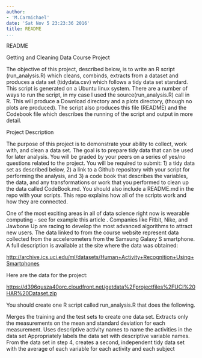 ```yaml
---
author:
- 'M.Carmichael'
date: 'Sat Nov 5 23:23:36 2016'
title: README
...
```


README

Getting and Cleaning Data Course Project

The objective of this project, described below, is to write an R script
(run\_analysis.R) which cleans, combinds, extracts from a dataset and
produces a data set (tidydata.csv) which follows a tidy data set
standard. This script is generated on a Ubuntu linux system. There are a
number of ways to run the script, in my case I used the
source(run\_analysis.R) call in R. This will produce a Download
directory and a plots directory, (though no plots are produced). The
script also produces this file (README) and the Codebook file which
describes the running of the script and output in more detail.

Project Description

The purpose of this project is to demonstrate your ability to collect,
work with, and clean a data set. The goal is to prepare tidy data that
can be used for later analysis. You will be graded by your peers on a
series of yes/no questions related to the project. You will be required
to submit: 1) a tidy data set as described below, 2) a link to a Github
repository with your script for performing the analysis, and 3) a code
book that describes the variables, the data, and any transformations or
work that you performed to clean up the data called CodeBook.md. You
should also include a README.md in the repo with your scripts. This repo
explains how all of the scripts work and how they are connected.

One of the most exciting areas in all of data science right now is
wearable computing - see for example this article . Companies like
Fitbit, Nike, and Jawbone Up are racing to develop the most advanced
algorithms to attract new users. The data linked to from the course
website represent data collected from the accelerometers from the
Samsung Galaxy S smartphone. A full description is available at the site
where the data was obtained:

http://archive.ics.uci.edu/ml/datasets/Human+Activity+Recognition+Using+Smartphones

Here are the data for the project:

https://d396qusza40orc.cloudfront.net/getdata%2Fprojectfiles%2FUCI%20HAR%20Dataset.zip

You should create one R script called run\_analysis.R that does the
following.

Merges the training and the test sets to create one data set. Extracts
only the measurements on the mean and standard deviation for each
measurement. Uses descriptive activity names to name the activities in
the data set Appropriately labels the data set with descriptive variable
names. From the data set in step 4, creates a second, independent tidy
data set with the average of each variable for each activity and each
subject
